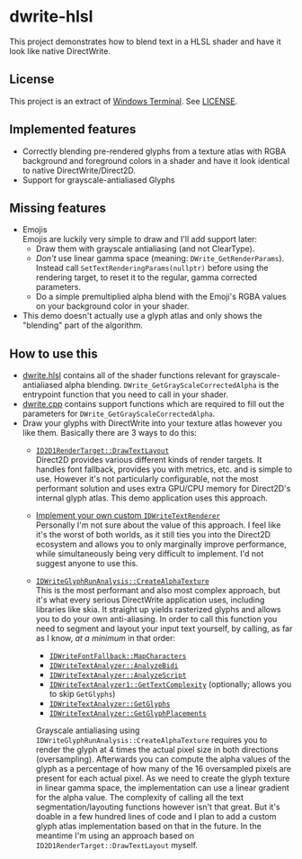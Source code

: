 # dwrite-hlsl

This project demonstrates how to blend text in a HLSL shader and have it look like native DirectWrite.

## License

This project is an extract of [Windows Terminal](https://github.com/microsoft/terminal). See [LICENSE](./LICENSE).

## Implemented features

* Correctly blending pre-rendered glyphs from a texture atlas with RGBA background and foreground colors in a shader and have it look identical to native DirectWrite/Direct2D.
* Support for grayscale-antialiased Glyphs

## Missing features

* Emojis<br>
  Emojis are luckily very simple to draw and I'll add support later:
  * Draw them with grayscale antialiasing (and not ClearType).
  * _Don't_ use linear gamma space (meaning: `DWrite_GetRenderParams`). Instead call `SetTextRenderingParams(nullptr)` before using the rendering target, to reset it to the regular, gamma corrected parameters.
  * Do a simple premultiplied alpha blend with the Emoji's RGBA values on your background color in your shader.
* This demo doesn't actually use a glyph atlas and only shows the "blending" part of the algorithm.

## How to use this

* [dwrite.hlsl](./src/dwrite.hlsl) contains all of the shader functions relevant for grayscale-antialiased alpha blending. `DWrite_GetGrayScaleCorrectedAlpha` is the entrypoint function that you need to call in your shader.
* [dwrite.cpp](./src/dwrite.cpp) contains support functions which are required to fill out the parameters for `DWrite_GetGrayScaleCorrectedAlpha`.
* Draw your glyphs with DirectWrite into your texture atlas however you like them. Basically there are 3 ways to do this:
  * [`ID2D1RenderTarget::DrawTextLayout`](https://docs.microsoft.com/en-us/windows/win32/api/d2d1/nf-d2d1-id2d1rendertarget-drawtextlayout)<br>
    Direct2D provides various different kinds of render targets. It handles font fallback, provides you with metrics, etc. and is simple to use. However it's not particularly configurable, not the most performant solution and uses extra GPU/CPU memory for Direct2D's internal glyph atlas. This demo application uses this approach.
  * [Implement your own custom `IDWriteTextRenderer`](https://docs.microsoft.com/en-us/windows/win32/directwrite/how-to-implement-a-custom-text-renderer)<br>
    Personally I'm not sure about the value of this approach. I feel like it's the worst of both worlds, as it still ties you into the Direct2D ecosystem and allows you to only marginally improve performance, while simultaneously being very difficult to implement. I'd not suggest anyone to use this.
  * [`IDWriteGlyphRunAnalysis::CreateAlphaTexture`](https://docs.microsoft.com/en-us/windows/win32/api/dwrite/nf-dwrite-idwriteglyphrunanalysis-createalphatexture)<br>
    This is the most performant and also most complex approach, but it's what every serious DirectWrite application uses, including libraries like skia. It straight up yields rasterized glyphs and allows you to do your own anti-aliasing. In order to call this function you need to segment and layout your input text yourself, by calling, as far as I know, _at a minimum_ in that order:
    * [`IDWriteFontFallback::MapCharacters`](https://docs.microsoft.com/en-us/windows/win32/directwrite/idwritefontfallback-mapcharacters)
    * [`IDWriteTextAnalyzer::AnalyzeBidi`](https://docs.microsoft.com/en-us/windows/win32/api/dwrite/nf-dwrite-idwritetextanalyzer-analyzebidi)
    * [`IDWriteTextAnalyzer::AnalyzeScript`](https://docs.microsoft.com/en-us/windows/win32/api/dwrite/nf-dwrite-idwritetextanalyzer-analyzescript)
    * [`IDWriteTextAnalyzer1::GetTextComplexity`](https://docs.microsoft.com/en-us/windows/win32/api/dwrite_1/nf-dwrite_1-idwritetextanalyzer1-gettextcomplexity) (optionally; allows you to skip `GetGlyphs`)
    * [`IDWriteTextAnalyzer::GetGlyphs`](https://docs.microsoft.com/en-us/windows/win32/api/dwrite/nf-dwrite-idwritetextanalyzer-getglyphs)
    * [`IDWriteTextAnalyzer::GetGlyphPlacements`](https://docs.microsoft.com/en-us/windows/win32/api/dwrite/nf-dwrite-idwritetextanalyzer-getglyphplacements)

    Grayscale antialiasing using `IDWriteGlyphRunAnalysis::CreateAlphaTexture` requires you to render the glyph at 4 times the actual pixel size in both directions (oversampling). Afterwards you can compute the alpha values of the glyph as a percentage of how many of the 16 oversampled pixels are present for each actual pixel. As we need to create the glyph texture in linear gamma space, the implementation can use a linear gradient for the alpha value. The complexity of calling all the text segmentation/layouting functions however isn't that great. But it's doable in a few hundred lines of code and I plan to add a custom glyph atlas implementation based on that in the future. In the meantime I'm using an approach based on `ID2D1RenderTarget::DrawTextLayout` myself.
